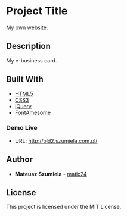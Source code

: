# Project Title

My own website.

## Description

My e-business card.

## Built With

* [HTML5](https://www.w3schools.com/html/default.asp)
* [CSS3](https://www.w3schools.com/css/default.asp)
* [jQuery](https://jquery.com/)
* [FontAmesome](https://fontawesome.com/v4.7.0/)

### Demo Live

* URL: http://old2.szumiela.com.pl/

## Author

* **Mateusz Szumiela** - [matix24](https://github.com/matix24)

## License

This project is licensed under the MIT License.
